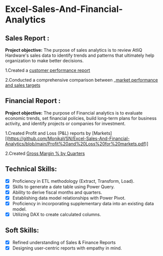 # Excel-Sales-And-Financial-Analytics

## Sales Report :
**Project objective:**
The purpose of sales analytics is to review AtliQ Hardware's sales data to identify trends and patterns that ultimately help organization to  make better decisions.

1.Created a [customer performance report](https://github.com/MonikaVSN/Excel-Sales-And-Financial-Analytics/blob/main/customer%20performance%20report.pdf)

2.Conducted a comprehensive comparison between _[market performance and sales targets](https://github.com/MonikaVSN/Excel-Sales-And-Financial-Analytics/blob/main/Market%20performance%20Vs%20Target%20report.pdf)

## Financial Report :
**Project objective:**
The purpose of Financial analytics is to evaluate economic trends, set financial policies, build long-term plans for business activity, and identify projects or companies for investment.

1.Created Profit and Loss (P&L) reports by [Markets][(https://github.com/MonikaVSN/Excel-Sales-And-Financial-Analytics/blob/main/Profit%20and%20Loss%20for%20markets.pdf)]

2.Created [Gross Margin % by Quarters](https://github.com/MonikaVSN/Excel-Sales-And-Financial-Analytics/blob/main/GM%20%25%20by%20Quarters.pdf)


## Technical Skills:
- [x]	Proficiency in ETL methodology (Extract, Transform, Load).
- [x]	Skills to generate a date table using Power Query.
- [x]	Ability to derive fiscal months and quarters.
- [x]	Establishing data model relationships with Power Pivot.
- [x]	Proficiency in incorporating supplementary data into an existing data model.
- [x]	Utilizing DAX to create calculated columns.

## Soft Skills:
- [x]	Refined understanding of Sales & Finance Reports
- [x]	Designing user-centric reports with empathy in mind.
